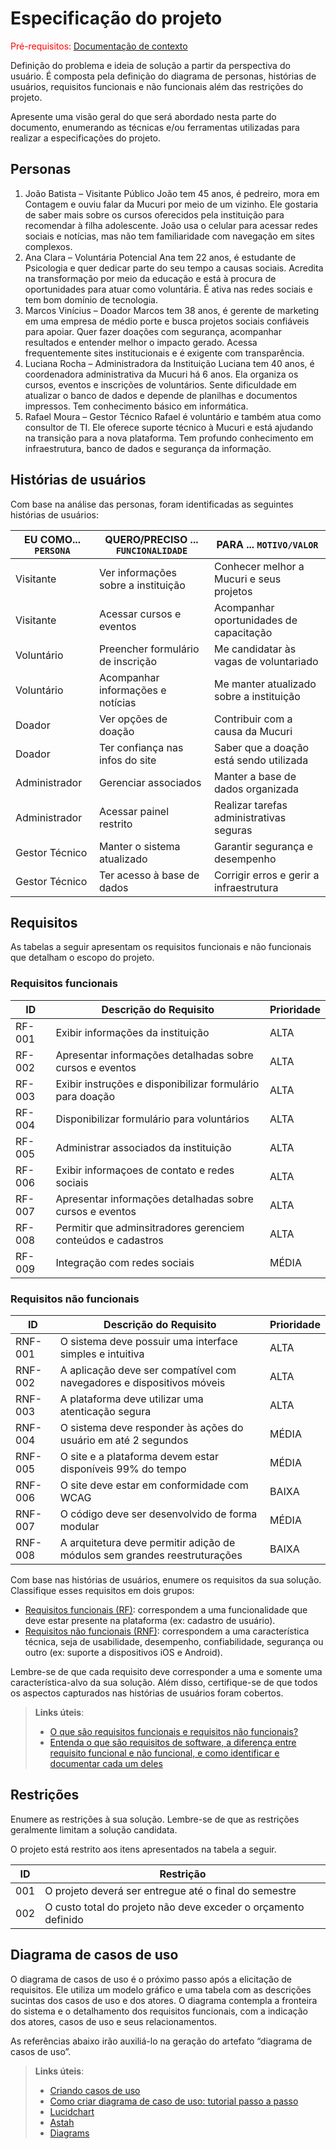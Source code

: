 # Especificação do projeto

<span style="color:red">Pré-requisitos: <a href="01-Contexto.md"> Documentação de contexto</a></span>

Definição do problema e ideia de solução a partir da perspectiva do usuário. É composta pela definição do  diagrama de personas, histórias de usuários, requisitos funcionais e não funcionais além das restrições do projeto.

Apresente uma visão geral do que será abordado nesta parte do documento, enumerando as técnicas e/ou ferramentas utilizadas para realizar a especificações do projeto.

## Personas

1. João Batista – Visitante Público
João tem 45 anos, é pedreiro, mora em Contagem e ouviu falar da Mucuri por meio de um vizinho. Ele gostaria de saber mais sobre os cursos oferecidos pela instituição para recomendar à filha adolescente. João usa o celular para acessar redes sociais e notícias, mas não tem familiaridade com navegação em sites complexos.
2. Ana Clara – Voluntária Potencial
Ana tem 22 anos, é estudante de Psicologia e quer dedicar parte do seu tempo a causas sociais. Acredita na transformação por meio da educação e está à procura de oportunidades para atuar como voluntária. É ativa nas redes sociais e tem bom domínio de tecnologia.
3. Marcos Vinícius – Doador
Marcos tem 38 anos, é gerente de marketing em uma empresa de médio porte e busca projetos sociais confiáveis para apoiar. Quer fazer doações com segurança, acompanhar resultados e entender melhor o impacto gerado. Acessa frequentemente sites institucionais e é exigente com transparência.
4. Luciana Rocha – Administradora da Instituição
Luciana tem 40 anos, é coordenadora administrativa da Mucuri há 6 anos. Ela organiza os cursos, eventos e inscrições de voluntários. Sente dificuldade em atualizar o banco de dados e depende de planilhas e documentos impressos. Tem conhecimento básico em informática.
5. Rafael Moura – Gestor Técnico
Rafael é voluntário e também atua como consultor de TI. Ele oferece suporte técnico à Mucuri e está ajudando na transição para a nova plataforma. Tem profundo conhecimento em infraestrutura, banco de dados e segurança da informação.

## Histórias de usuários

Com base na análise das personas, foram identificadas as seguintes histórias de usuários:

|EU COMO... `PERSONA`| QUERO/PRECISO ... `FUNCIONALIDADE` |PARA ... `MOTIVO/VALOR`                 |
|--------------------|------------------------------------|----------------------------------------|
|Visitante           | Ver informações sobre a instituição|Conhecer melhor a Mucuri e seus projetos|
|Visitante           | Acessar cursos e eventos           |Acompanhar oportunidades de capacitação |
|Voluntário          |Preencher formulário de inscrição   |Me candidatar às vagas de voluntariado  |
|Voluntário          |Acompanhar informações e notícias   |Me manter atualizado sobre a instituição|
|Doador              |Ver opções de doação                |Contribuir com a causa da Mucuri        |
|Doador              |Ter confiança nas infos do site     |Saber que a doação está sendo utilizada |
|Administrador       |Gerenciar associados                |Manter a base de dados organizada       |
|Administrador       | Acessar painel restrito            |Realizar tarefas administrativas seguras|
|Gestor Técnico      | Manter o sistema atualizado        |Garantir segurança e desempenho         |
|Gestor Técnico      |Ter acesso à base de dados          |Corrigir erros e gerir a infraestrutura |

## Requisitos

As tabelas a seguir apresentam os requisitos funcionais e não funcionais que detalham o escopo do projeto.

### Requisitos funcionais

|ID    | Descrição do Requisito  | Prioridade |
|------|-----------------------------------------|----|
|RF-001| Exibir informações da instituição | ALTA | 
|RF-002| Apresentar informações detalhadas sobre cursos e eventos   | ALTA |
|RF-003| Exibir instruções e disponibilizar formulário para doação   | ALTA |
|RF-004| Disponibilizar formulário para voluntários   | ALTA |
|RF-005| Administrar associados da instituição   | ALTA |
|RF-006| Exibir informaçoes de contato e redes sociais   | ALTA |
|RF-007| Apresentar informações detalhadas sobre cursos e eventos   | ALTA |
|RF-008| Permitir que adminsitradores gerenciem conteúdos e cadastros   | ALTA |
|RF-009| Integração com redes sociais   | MÉDIA |



### Requisitos não funcionais

|ID     | Descrição do Requisito  |Prioridade |
|-------|-------------------------|----|
|RNF-001| O sistema deve possuir uma interface simples e intuitiva | ALTA | 
|RNF-002| A aplicação deve ser compatível com navegadores e dispositivos móveis |  ALTA | 
|RNF-003| A plataforma deve utilizar uma atenticação segura |  ALTA | 
|RNF-004| O sistema deve responder às ações do usuário em até 2 segundos |  MÉDIA | 
|RNF-005| O site e a plataforma devem estar disponíveis 99% do tempo |  MÉDIA | 
|RNF-006| O site deve estar em conformidade com WCAG |  BAIXA | 
|RNF-007| O código deve ser desenvolvido de forma modular |  MÉDIA | 
|RNF-008| A arquitetura deve permitir adição de módulos sem grandes reestruturações |  BAIXA | 





Com base nas histórias de usuários, enumere os requisitos da sua solução. Classifique esses requisitos em dois grupos:

- [Requisitos funcionais
 (RF)](https://pt.wikipedia.org/wiki/Requisito_funcional):
 correspondem a uma funcionalidade que deve estar presente na
  plataforma (ex: cadastro de usuário).
- [Requisitos não funcionais
  (RNF)](https://pt.wikipedia.org/wiki/Requisito_n%C3%A3o_funcional):
  correspondem a uma característica técnica, seja de usabilidade,
  desempenho, confiabilidade, segurança ou outro (ex: suporte a
  dispositivos iOS e Android).

Lembre-se de que cada requisito deve corresponder a uma e somente uma característica-alvo da sua solução. Além disso, certifique-se de que todos os aspectos capturados nas histórias de usuários foram cobertos.

> **Links úteis**:
> - [O que são requisitos funcionais e requisitos não funcionais?](https://codificar.com.br/requisitos-funcionais-nao-funcionais/)
> - [Entenda o que são requisitos de software, a diferença entre requisito funcional e não funcional, e como identificar e documentar cada um deles](https://analisederequisitos.com.br/requisitos-funcionais-e-requisitos-nao-funcionais-o-que-sao/)

## Restrições

Enumere as restrições à sua solução. Lembre-se de que as restrições geralmente limitam a solução candidata.

O projeto está restrito aos itens apresentados na tabela a seguir.

|ID| Restrição                                             |
|--|-------------------------------------------------------|
|001| O projeto deverá ser entregue até o final do semestre |
|002| O custo total do projeto não deve exceder o orçamento definido       |

## Diagrama de casos de uso

O diagrama de casos de uso é o próximo passo após a elicitação de requisitos. Ele utiliza um modelo gráfico e uma tabela com as descrições sucintas dos casos de uso e dos atores. O diagrama contempla a fronteira do sistema e o detalhamento dos requisitos funcionais, com a indicação dos atores, casos de uso e seus relacionamentos.

As referências abaixo irão auxiliá-lo na geração do artefato “diagrama de casos de uso”.

> **Links úteis**:
> - [Criando casos de uso](https://www.ibm.com/docs/pt-br/engineering-lifecycle-management-suite/design-rhapsody/10.0?topic=cases-creating-use)
> - [Como criar diagrama de caso de uso: tutorial passo a passo](https://gitmind.com/pt/fazer-diagrama-de-caso-uso.html/)
> - [Lucidchart](https://www.lucidchart.com/)
> - [Astah](https://astah.net/)
> - [Diagrams](https://app.diagrams.net/)

